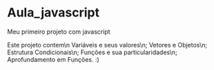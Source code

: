 # Aula_javascript
Meu primeiro projeto com javascript
 
 Este projeto contem\n
 Variáveis e seus valores\n;
 Vetores e Objetos\n;
 Estrutura Condicionais\n;
 Funções e sua particularidades\n;
 Aprofundamento em Funções. :)
